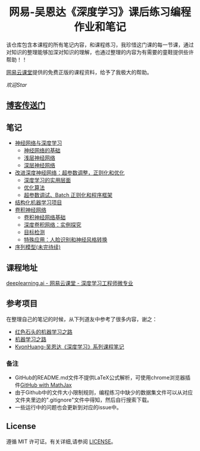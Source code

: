 <h1 align="center">网易-吴恩达《深度学习》课后练习编程作业和笔记</h1>

该仓库包含本课程的所有笔记内容，和课程练习，我珍惜这门课的每一节课，通过对知识的整理能够加深对知识的理解，也通过整理的内容为有需要的童鞋提供些许帮助！！

[网易云课堂](http://study.163.com/)提供的免费正版的课程资料，给予了我极大的帮助。

*欢迎Star*

## [博客传送门](https://alberthg.github.io/)

## 笔记

- [神经网络与深度学习](https://github.com/AlbertHG/Coursera-Deep-Learning-deeplearning.ai/tree/master/01-Neural%20Networks%20and%20Deep%20Learning)
    - [神经网络的基础](https://github.com/AlbertHG/Coursera-Deep-Learning-deeplearning.ai/tree/master/01-Neural%20Networks%20and%20Deep%20Learning/week2)
    - [浅层神经网络](https://github.com/AlbertHG/Coursera-Deep-Learning-deeplearning.ai/tree/master/01-Neural%20Networks%20and%20Deep%20Learning/week3)
    - [深层神经网络](https://github.com/AlbertHG/Coursera-Deep-Learning-deeplearning.ai/tree/master/01-Neural%20Networks%20and%20Deep%20Learning/week4)
- [改进深度神经网络：超参数调整，正则化和优化](https://github.com/AlbertHG/Coursera-Deep-Learning-deeplearning.ai/tree/master/02-Improving%20Deep%20Neural%20Networks%20Hyperparameter%20tuning%2C%20Regularization%20and%20Optimization)
    - [深度学习的实用层面](https://github.com/AlbertHG/Coursera-Deep-Learning-deeplearning.ai/tree/master/02-Improving%20Deep%20Neural%20Networks%20Hyperparameter%20tuning%2C%20Regularization%20and%20Optimization/week1)
    - [优化算法](https://github.com/AlbertHG/Coursera-Deep-Learning-deeplearning.ai/tree/master/02-Improving%20Deep%20Neural%20Networks%20Hyperparameter%20tuning%2C%20Regularization%20and%20Optimization/week2)
    - [超参数调试、Batch 正则化和程序框架](https://github.com/AlbertHG/Coursera-Deep-Learning-deeplearning.ai/tree/master/02-Improving%20Deep%20Neural%20Networks%20Hyperparameter%20tuning%2C%20Regularization%20and%20Optimization/week3)
- [结构化机器学习项目](https://github.com/AlbertHG/Coursera-Deep-Learning-deeplearning.ai/tree/master/03-Structuring%20Machine%20Learning%20Projects)
- [卷积神经网络](https://github.com/AlbertHG/Coursera-Deep-Learning-deeplearning.ai/tree/master/04-Convolutional%20Neural%20Networks)
    - [卷积神经网络基础](https://github.com/AlbertHG/Coursera-Deep-Learning-deeplearning.ai/tree/master/04-Convolutional%20Neural%20Networks/week1)
    - [深度卷积网络：实例探究](https://github.com/AlbertHG/Coursera-Deep-Learning-deeplearning.ai/tree/master/04-Convolutional%20Neural%20Networks/week2)
    - [目标检测](https://github.com/AlbertHG/Coursera-Deep-Learning-deeplearning.ai/tree/master/04-Convolutional%20Neural%20Networks/week3)
    - [特殊应用：人脸识别和神经风格转换](https://github.com/AlbertHG/Coursera-Deep-Learning-deeplearning.ai/tree/master/04-Convolutional%20Neural%20Networks/week4)
- [序列模型(未完待续)](http://mooc.study.163.com/learn/2001280005?tid=2001391038#/learn/announce)

## 课程地址

[deeplearning.ai - 网易云课堂 - 深度学习工程师微专业](https://study.163.com/provider/2001053000/index.htm)

## 参考项目

在整理自己的笔记的时候，从下列道友中参考了很多内容，谢之：

* [红色石头的机器学习之路](https://zhuanlan.zhihu.com/Redstone)
* [机器学习之路](https://zhuanlan.zhihu.com/koalatree)
* [KyonHuang-吴恩达《深度学习》系列课程笔记](http://kyonhuang.top/Andrew-Ng-Deep-Learning-notes/#/)

### 备注

- GitHub的README.md文件不提供LaTeX公式解析，可使用chrome浏览器插件[GitHub with MathJax](https://chrome.google.com/webstore/detail/github-with-mathjax/ioemnmodlmafdkllaclgeombjnmnbima)
- 由于Github中的文件大小限制规则，编程练习中缺少的数据集文件可以从对应文件夹里边的".gitignore"文件中得知，然后自行搜索下载。
- 一些运行中的问题也会更新到对应的issue中。

## License

遵循 MIT 许可证。有关详细,请参阅 [LICENSE](https://github.com/qiubaiying/qiubaiying.github.io/blob/master/LICENSE)。

